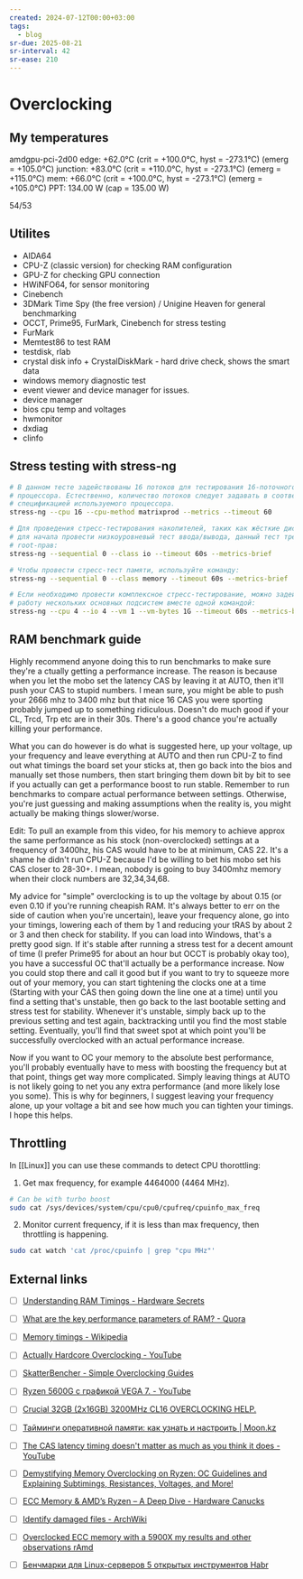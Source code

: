 ```yaml
---
created: 2024-07-12T00:00+03:00
tags:
  - blog
sr-due: 2025-08-21
sr-interval: 42
sr-ease: 210
---
```


# Overclocking

## My temperatures

amdgpu-pci-2d00 edge: +62.0°C (crit = +100.0°C, hyst = -273.1°C) (emerg = +105.0°C) junction: +83.0°C (crit = +110.0°C, hyst = -273.1°C) (emerg = +115.0°C) mem: +66.0°C (crit = +100.0°C, hyst = -273.1°C) (emerg = +105.0°C) PPT: 134.00 W (cap = 135.00 W)

54/53

## Utilites

- AIDA64
- CPU-Z (classic version) for checking RAM configuration
- GPU-Z for checking GPU connection
- HWiNFO64, for sensor monitoring
- Cinebench
- 3DMark Time Spy (the free version) / Unigine Heaven for general benchmarking
- OCCT, Prime95, FurMark, Cinebench for stress testing
- FurMark
- Memtest86 to test RAM
- testdisk, rlab
- crystal disk info + CrystalDiskMark - hard drive check, shows the smart data
- windows memory diagnostic test
- event viewer and device manager for issues.
- device manager
- bios cpu temp and voltages
- hwmonitor
- dxdiag
- clinfo

## Stress testing with stress-ng

```sh
# В данном тесте задействованы 16 потоков для тестирования 16-поточного
# процессора. Естественно, количество потоков следует задавать в соответствии со
# спецификацией используемого процессора.
stress-ng --cpu 16 --cpu-method matrixprod --metrics --timeout 60

# Для проведения стресс-тестирования накопителей, таких как жёсткие диски, можно
# для начала провести низкоуровневый тест ввода/вывода, данный тест требует
# root-прав:
stress-ng --sequential 0 --class io --timeout 60s --metrics-brief

# Чтобы провести стресс-тест памяти, используйте команду:
stress-ng --sequential 0 --class memory --timeout 60s --metrics-brief

# Если необходимо провести комплексное стресс-тестирование, можно задействовать
# работу нескольких основных подсистем вместе одной командой:
stress-ng --cpu 4 --io 4 --vm 1 --vm-bytes 1G --timeout 60s --metrics-brief
```

## RAM benchmark guide

Highly recommend anyone doing this to run benchmarks to make sure they're a[](https://www.quora.com/What-are-the-key-performance-parameters-of-RAM) ctually getting a performance increase. The reason is because when you let the mobo set the latency CAS by leaving it at AUTO, then it'll push your CAS to stupid numbers. I mean sure, you might be able to push your 2666 mhz to 3400 mhz but that nice 16 CAS you were sporting probably jumped up to something ridiculous. Doesn't do much good if your CL, Trcd, Trp etc are in their 30s. There's a good chance you're actually killing your performance.

What you can do however is do what is suggested here, up your voltage, up your frequency and leave everything at AUTO and then run CPU-Z to find out what timings the board set your sticks at, then go back into the bios and manually set those numbers, then start bringing them down bit by bit to see if you actually can get a performance boost to run stable. Remember to run benchmarks to compare actual performance between settings. Otherwise, you're just guessing and making assumptions when the reality is, you might actually be making things slower/worse.

Edit: To pull an example from this video, for his memory to achieve approx the same performance as his stock (non-overclocked) settings at a frequency of 3400hz, his CAS would have to be at minimum, CAS 22. It's a shame he didn't run CPU-Z because I'd be willing to bet his mobo set his CAS closer to 28-30+. I mean, nobody is going to buy 3400mhz memory when their clock numbers are 32,34,34,68.

My advice for "simple" overclocking is to up the voltage by about 0.15 (or even 0.10 if you're running cheapish RAM. It's always better to err on the side of caution when you're uncertain), leave your frequency alone, go into your timings, lowering each of them by 1 and reducing your tRAS by about 2 or 3 and then check for stability. If you can load into Windows, that's a pretty good sign. If it's stable after running a stress test for a decent amount of time (I prefer Prime95 for about an hour but OCCT is probably okay too), you have a successful OC that'll actually be a performance increase. Now you could stop there and call it good but if you want to try to squeeze more out of your memory, you can start tightening the clocks one at a time (Starting with your CAS then going down the line one at a time) until you find a setting that's unstable, then go back to the last bootable setting and stress test for stability. Whenever it's unstable, simply back up to the previous setting and test again, backtracking until you find the most stable setting. Eventually, you'll find that sweet spot at which point you'll be successfully overclocked with an actual performance increase.

Now if you want to OC your memory to the absolute best performance, you'll probably eventually have to mess with boosting the frequency but at that point, things get way more complicated. Simply leaving things at AUTO is not likely going to net you any extra performance (and more likely lose you some). This is why for beginners, I suggest leaving your frequency alone, up your voltage a bit and see how much you can tighten your timings. I hope this helps.

## Throttling

In [[Linux]] you can use these commands to detect CPU thorottling:

1. Get max frequency, for example 4464000 (4464 MHz).

```bash
# Can be with turbo boost
sudo cat /sys/devices/system/cpu/cpu0/cpufreq/cpuinfo_max_freq
```

2. Monitor current frequency, if it is less than max frequency, then throttling is happening.

```bash
sudo cat watch 'cat /proc/cpuinfo | grep "cpu MHz"'
```

## External links

- [ ] [Understanding RAM Timings - Hardware Secrets](https://hardwaresecrets.com/understanding-ram-timings/)
- [ ] [What are the key performance parameters of RAM? - Quora](https://www.quora.com/What-are-the-key-performance-parameters-of-RAM)
- [ ] [Memory timings - Wikipedia](https://en.wikipedia.org/wiki/Memory_timings)

- [ ] [Actually Hardcore Overclocking - YouTube](https://youtube.com/@ActuallyHardcoreOverclocking)
- [ ] [SkatterBencher - Simple Overclocking Guides](https://skatterbencher.com/)
- [ ] [Ryzen 5600G с графикой VEGA 7. - YouTube](https://www.youtube.com/watch?v=nvz80thkN14)
- [ ] [Crucial 32GB (2x16GB) 3200MHz CL16 OVERCLOCKING HELP.](https://www.reddit.com/r/overclocking/comments/113xo0y/crucial_32gb_2x16gb_3200mhz_cl16_overclocking_help/)
- [ ] [Тайминги оперативной памяти: как узнать и настроить | Moon.kz](https://moon.kz/blog/taymingi-operativnoy-pamyati/)
- [ ] [The CAS latency timing doesn't matter as much as you think it does - YouTube](https://www.youtube.com/watch?v=pgb8N23tsfA)
- [ ] [Demystifying Memory Overclocking on Ryzen: OC Guidelines and Explaining Subtimings, Resistances, Voltages, and More!](https://www.reddit.com/r/overclocking/comments/ahs5a2/demystifying_memory_overclocking_on_ryzen_oc/)
- [ ] [ECC Memory & AMD’s Ryzen – A Deep Dive - Hardware Canucks](https://hardwarecanucks.com/cpu-motherboard/ecc-memory-amds-ryzen-deep-dive/)
- [ ] [Identify damaged files - ArchWiki](https://wiki.archlinux.org/title/Identify_damaged_files)
- [ ] [Overclocked ECC memory with a 5900X my results and other observations rAmd](https://www.reddit.com/r/Amd/comments/lf3i6b/overclocked_ecc_memory_with_a_5900x_my_results/)
- [ ] [Бенчмарки для Linux-серверов 5 открытых инструментов Habr](https://habr.com/en/companies/1cloud/articles/455834/)
